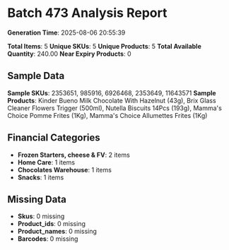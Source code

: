 # Batch 473 Analysis Report

**Generation Time**: 2025-08-06 20:55:39

**Total Items**: 5
**Unique SKUs**: 5
**Unique Products**: 5
**Total Available Quantity**: 240.00
**Near Expiry Products**: 0

## Sample Data
**Sample SKUs**: 2353651, 985916, 6926468, 2353649, 11643571
**Sample Products**: Kinder Bueno Milk Chocolate With Hazelnut (43g), Brix Glass Cleaner Flowers Trigger (500ml), Nutella Biscuits 14Pcs (193g), Mamma's Choice Pomme Frites (1Kg), Mamma's Choice Allumettes Frites (1Kg)

## Financial Categories
- **Frozen Starters, cheese & FV**: 2 items
- **Home Care**: 1 items
- **Chocolates Warehouse**: 1 items
- **Snacks**: 1 items

## Missing Data
- **Skus**: 0 missing
- **Product_ids**: 0 missing
- **Product_names**: 0 missing
- **Barcodes**: 0 missing
